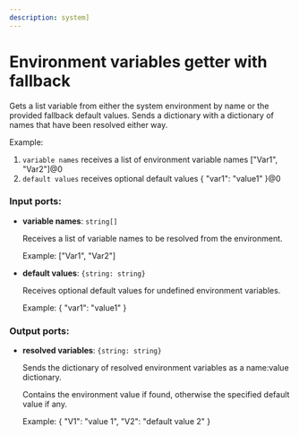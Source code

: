 ```yaml
---
description: system]
---
```


# Environment variables getter with fallback

Gets a list variable from either the system environment by name or the provided fallback default values. Sends a dictionary with a dictionary of names that have been resolved either way.

Example: 
1. `variable names` receives a list of environment variable names ["Var1", "Var2"]@0
2. `default values` receives optional default values { "var1": "value1" }@0

### Input ports:

* __variable names__: `string[]`

    Receives a list of variable names to be resolved from the environment.
    
    Example:
    ["Var1", "Var2"]


* __default values__: `{string: string}`

    Receives optional default values for undefined environment variables.
    
    Example:
    { "var1": "value1" }

### Output ports:

* __resolved variables__: `{string: string}`

    Sends the dictionary of resolved environment variables as a name:value dictionary.
    
    Contains the environment value if found, otherwise the specified default value if any.
    
    
    Example:
    {
      "V1": "value 1",
      "V2": "default value 2"
    }

